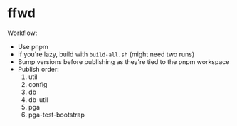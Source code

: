 # ffwd

Workflow:

- Use pnpm
- If you're lazy, build with `build-all.sh` (might need two runs)
- Bump versions before publishing as they're tied to the pnpm workspace
- Publish order:
  1. util
  2. config
  3. db
  4. db-util
  5. pga
  6. pga-test-bootstrap

